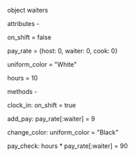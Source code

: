object waiters

attributes -

on_shift = false

pay_rate = {host: 0, waiter: 0, cook: 0}

uniform_color = "White"

hours = 10

methods -

clock_in: on_shift = true

add_pay: pay_rate[:waiter] = 9

change_color: uniform_color = "Black"

pay_check: hours * pay_rate[:waiter] = 90
